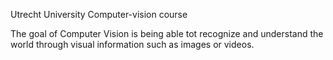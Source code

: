 Utrecht University Computer-vision course

The goal of Computer Vision is being able tot recognize and understand the world through visual information such as images or videos.
